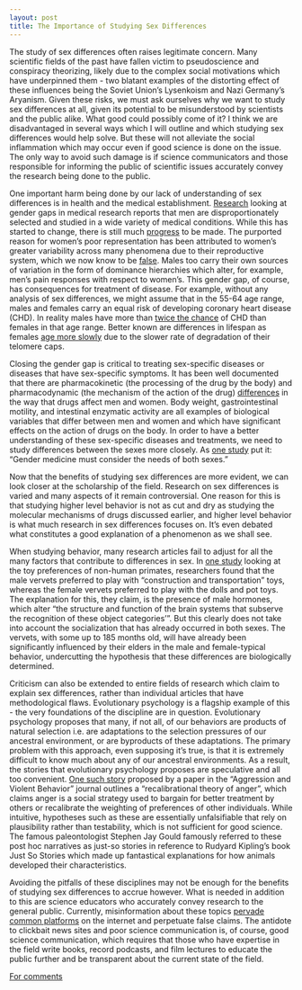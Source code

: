 ```yaml
---
layout: post
title: The Importance of Studying Sex Differences
---
```


The study of sex differences often raises legitimate concern. Many scientific fields of the past have fallen victim to pseudoscience and conspiracy theorizing, likely due to the complex social motivations which have underpinned them - two blatant examples of the distorting effect of these influences being the Soviet Union’s Lysenkoism and Nazi Germany’s Aryanism. Given these risks, we must ask ourselves why we want to study sex differences at all, given its potential to be misunderstood by scientists and the public alike. What good could possibly come of it? I think we are disadvantaged in several ways which I will outline and which studying sex differences would help solve. But these will not alleviate the social inflammation which may occur even if good science is done on the issue. The only way to avoid such damage is if science communicators and those responsible for informing the public of scientific issues accurately convey the research being done to the public.

  One important harm being done by our lack of understanding of sex differences is in health and the medical establishment. [Research](https://journals.sagepub.com/doi/full/10.2217/17455057.4.3.237) looking at gender gaps in medical research reports that men are disproportionately selected and studied in a wide variety of medical conditions. While this has started to change, there is still much [progress](https://elifesciences.org/articles/56344) to be made. The purported reason for women’s poor representation has been attributed to women’s greater variability across many phenomena due to their reproductive system, which we now know to be [false](https://journals.lww.com/pain/Fulltext/2005/09000/The_case_for_the_inclusion_of_female_subjects_in.1.aspx). Males too carry their own sources of variation in the form of dominance hierarchies which alter, for example, men’s pain responses with respect to women’s. This gender gap, of course, has consequences for treatment of disease. For example, without any analysis of sex differences, we might assume that in the 55-64 age range, males and females carry an equal risk of developing coronary heart disease (CHD). In reality males have more than [twice the chance](https://academic.oup.com/edrv/article/39/4/424/4967741) of CHD than females in that age range. Better known are differences in lifespan as females [age more slowly](https://pubmed.ncbi.nlm.nih.gov/21902801/) due to the slower rate of degradation of their telomere caps. 

Closing the gender gap is critical to treating sex-specific diseases or diseases that have sex-specific symptoms.  It has been well documented that there are pharmacokinetic (the processing of the drug by the body) and pharmacodynamic (the mechanism of the action of the drug) [differences](https://www.aafp.org/afp/2009/1201/p1254.html) in the way that drugs affect men and women. Body weight, gastrointestinal motility, and intestinal enzymatic activity are all examples of biological variables that differ between men and women and which have significant effects on the action of drugs on the body. In order to have a better understanding of these sex-specific diseases and treatments, we need to study differences between the sexes more  closely. As [one study](https://www.ncbi.nlm.nih.gov/pmc/articles/PMC3388783/) put it: “Gender medicine must consider the needs of both sexes.”

Now that the benefits of studying sex differences are more evident, we can look closer at the scholarship of the field. Research on sex differences is varied and many aspects of it remain controversial. One reason for this is that studying higher level behavior is not as cut and dry as studying the molecular mechanisms of drugs discussed earlier, and higher level behavior is what much research in sex differences focuses on. It’s even debated what constitutes a good explanation of a phenomenon as we shall see.

When studying behavior, many research articles fail to adjust for all the many factors that contribute to differences in sex. In [one study](https://psycnet.apa.org/record/2002-06497-004) looking at the toy preferences of non-human primates, researchers found that the male vervets preferred to play with “construction and transportation” toys, whereas the female vervets preferred to play with the dolls and pot toys. The explanation for this, they claim, is the presence of male hormones, which alter “the structure and function of the brain systems that subserve the recognition of these object categories’”. But this clearly does not take into account the socialization that has already occurred in both sexes. The vervets, with some up to 185 months old, will have already been significantly influenced by their elders in the male and female-typical behavior, undercutting the hypothesis that these differences are biologically determined. 
 
Criticism can also be extended to entire fields of research which claim to explain sex differences, rather than individual articles that have methodological flaws. Evolutionary psychology is a flagship example of this - the very foundations of the discipline are in question. Evolutionary psychology proposes that many, if not all, of our behaviors are products of natural selection i.e. are adaptations to the selection pressures of our ancestral environment, or are byproducts of these adaptations. The primary problem with this approach, even supposing it’s true, is that it is extremely difficult to know much about any of our ancestral environments. As a result, the stories that evolutionary psychology proposes are speculative and all too convenient. [One such story](https://www.cep.ucsb.edu/grads/Sell/(2011)%20The%20recalibrational%20theory%20and%20violent%20anger.pdf) proposed by a paper in the “Aggression and Violent Behavior” journal outlines a “recalibrational theory of anger”, which claims anger is a social strategy used to bargain for better treatment by others or recalibrate the weighting of preferences of other individuals. While intuitive, hypotheses such as these are essentially unfalsifiable that rely on plausibility rather than testability, which is not sufficient for good science. The famous paleontologist Stephen Jay Gould famously referred to these post hoc narratives as just-so stories in reference to Rudyard Kipling’s book Just So Stories which made up fantastical explanations for how animals developed their characteristics.

Avoiding the pitfalls of these disciplines may not be enough for the benefits of studying  sex differences to accrue however. What is needed in addition to this are science educators who accurately convey research to the general public. Currently, misinformation about these topics [pervade common platforms](https://royalsocietypublishing.org/doi/10.1098/rstb.2015.0119) on the internet and perpetuate false claims. The antidote to clickbait news sites and poor science communication is, of course, good science communication, which requires that those who have expertise in the field write books, record podcasts, and film lectures to educate the public further and be transparent about the current state of the field.

[For comments](https://docs.google.com/document/d/13-pglhpYoRCOZCt9eWTQKvJGOk8r9lTVdS2TnOpBqcM/edit?usp=sharing)


